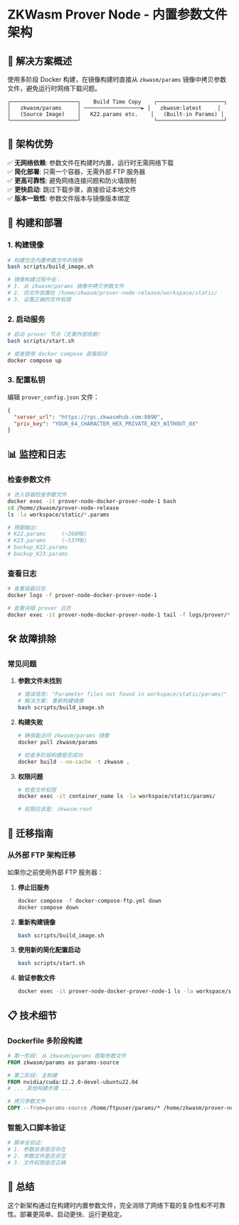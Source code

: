 # ZKWasm Prover Node - 内置参数文件架构

## 🎯 **解决方案概述**

使用多阶段 Docker 构建，在镜像构建时直接从 `zkwasm/params` 镜像中拷贝参数文件，避免运行时网络下载问题。

```
┌─────────────────────┐    Build Time Copy    ┌─────────────────────┐
│   zkwasm/params     │ ──────────────────► │   zkwasm:latest     │
│   (Source Image)    │   K22.params etc.    │   (Built-in Params) │
└─────────────────────┘                       └─────────────────────┘
```

## 🚀 **架构优势**

✅ **无网络依赖**: 参数文件在构建时内置，运行时无需网络下载  
✅ **简化部署**: 只需一个容器，无需外部 FTP 服务器  
✅ **更高可靠性**: 避免网络连接问题和防火墙限制  
✅ **更快启动**: 跳过下载步骤，直接验证本地文件  
✅ **版本一致性**: 参数文件版本与镜像版本绑定  

## 🔧 **构建和部署**

### **1. 构建镜像**

```bash
# 构建包含内置参数文件的镜像
bash scripts/build_image.sh

# 镜像构建过程中会：
# 1. 从 zkwasm/params 镜像中拷贝参数文件
# 2. 将文件放置在 /home/zkwasm/prover-node-release/workspace/static/
# 3. 设置正确的文件权限
```

### **2. 启动服务**

```bash
# 启动 prover 节点（无需外部依赖）
bash scripts/start.sh

# 或者使用 docker compose 直接启动
docker compose up
```

### **3. 配置私钥**

编辑 `prover_config.json` 文件：

```json
{
  "server_url": "https://rpc.zkwasmhub.com:8090",
  "priv_key": "YOUR_64_CHARACTER_HEX_PRIVATE_KEY_WITHOUT_0X"
}
```

## 📊 **监控和日志**

### **检查参数文件**

```bash
# 进入容器检查参数文件
docker exec -it prover-node-docker-prover-node-1 bash
cd /home/zkwasm/prover-node-release
ls -la workspace/static/*.params

# 预期输出:
# K22.params     (~268MB)
# K23.params     (~537MB)
# backup_K22.params
# backup_K23.params
```

### **查看日志**

```bash
# 查看容器日志
docker logs -f prover-node-docker-prover-node-1

# 查看详细 prover 日志
docker exec -it prover-node-docker-prover-node-1 tail -f logs/prover/*.log
```

## 🛠️ **故障排除**

### **常见问题**

1. **参数文件未找到**
   ```bash
   # 错误信息: "Parameter files not found in workspace/static/params/"
   # 解决方案: 重新构建镜像
   bash scripts/build_image.sh
   ```

2. **构建失败**
   ```bash
   # 确保能访问 zkwasm/params 镜像
   docker pull zkwasm/params
   
   # 检查多阶段构建是否成功
   docker build --no-cache -t zkwasm .
   ```

3. **权限问题**
   ```bash
   # 检查文件权限
   docker exec -it container_name ls -la workspace/static/params/
   
   # 权限应该是: zkwasm:root
   ```

## 🔄 **迁移指南**

### **从外部 FTP 架构迁移**

如果你之前使用外部 FTP 服务器：

1. **停止旧服务**
   ```bash
   docker compose -f docker-compose-ftp.yml down
   docker compose down
   ```

2. **重新构建镜像**
   ```bash
   bash scripts/build_image.sh
   ```

3. **使用新的简化配置启动**
   ```bash
   bash scripts/start.sh
   ```

4. **验证参数文件**
   ```bash
   docker exec -it prover-node-docker-prover-node-1 ls -la workspace/static/*.params
   ```

## 📋 **技术细节**

### **Dockerfile 多阶段构建**

```dockerfile
# 第一阶段: 从 zkwasm/params 提取参数文件
FROM zkwasm/params as params-source

# 第二阶段: 主构建
FROM nvidia/cuda:12.2.0-devel-ubuntu22.04
# ... 其他构建步骤 ...

# 拷贝参数文件
COPY --from=params-source /home/ftpuser/params/* /home/zkwasm/prover-node-release/workspace/static/
```

### **智能入口脚本验证**

```bash
# 脚本会验证:
# 1. 参数目录是否存在
# 2. 参数文件是否非空
# 3. 文件权限是否正确
```

## 🎉 **总结**

这个新架构通过在构建时内置参数文件，完全消除了网络下载的复杂性和不可靠性。部署更简单、启动更快、运行更稳定。 